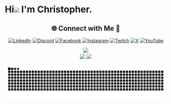 Hi![](https://user-images.githubusercontent.com/18350557/176309783-0785949b-9127-417c-8b55-ab5a4333674e.gif) I'm Christopher.
========================================================================================================================================


<!-- Social connections -->
<div align="center">

## 🌐 Connect with Me 🍬
 [![LinkedIn](https://img.shields.io/badge/LinkedIn-%230077B5.svg?logo=linkedin&logoColor=white)](https://linkedin.com/in/christopher-jc-thomas) [![Discord](https://img.shields.io/badge/Discord-%237289DA.svg?logo=discord&logoColor=white)](https://discord.gg/) [![Facebook](https://img.shields.io/badge/Facebook-%231877F2.svg?logo=Facebook&logoColor=white)](https://facebook.com/) [![Instagram](https://img.shields.io/badge/Instagram-%23E4405F.svg?logo=Instagram&logoColor=white)](https://instagram.com/) [![Twitch](https://img.shields.io/badge/Twitch-%239146FF.svg?logo=Twitch&logoColor=white)](https://twitch.tv/) [![X](https://img.shields.io/badge/X-black.svg?logo=X&logoColor=white)](https://x.com/cobekingston1) [![YouTube](https://img.shields.io/badge/YouTube-%23FF0000.svg?logo=YouTube&logoColor=white)](https://youtube.com/) 

</div>


<!-- Stats -->
<div align="center">
  <img src="https://github-readme-stats.vercel.app/api?username=chrisjcthomas&theme=aura&hide_border=true&include_all_commits=true&count_private=true" width="55%" /> </br>
  <img src="https://github-readme-streak-stats.herokuapp.com/?user=chrisjcthomas&theme=aura&hide_border=true" width="50%" />
  <img src="https://github-readme-stats.vercel.app/api/top-langs/?username=chrisjcthomas&theme=aura&hide_border=true&include_all_commits=true&count_private=true&layout=compact" width="36%" /> </br>
</div>


![snake gif](https://github.com/chrisjcthomas/chrisjcthomas/blob/output/github-snake-dark.svg)


<!---
chrisjcthomas/chrisjcthomas is a ✨ special ✨ repository because its `README.md` (this file) appears on your GitHub profile.
You can click the Preview link to take a look at your changes.
--->
